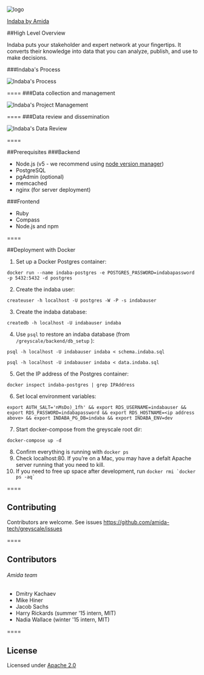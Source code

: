 ![logo](images/Indaba_logo.png)

[Indaba by Amida](indaba.amida-tech.com)

##High Level Overview

Indaba puts your stakeholder and expert network at your fingertips. It converts their knowledge into data that you can analyze, publish, and use to make decisions.

###Indaba's Process

![Indaba's Process](images/Indaba_process.png)

====
###Data collection and management

![Indaba's Project Management](images/Indaba_PM.png)

====
###Data review and dissemination

![Indaba's Data Review](images/Indaba_review.png)

====

##Prerequisites
###Backend
- Node.js (v5 - we recommend using [node version manager](https://github.com/creationix/nvm))
- PostgreSQL
- pgAdmin (optional)
- memcached
- nginx (for server deployment)

###Frontend
- Ruby
- Compass
- Node.js and npm

====

##Deployment with Docker

1. Set up a Docker Postgres container:

`docker run --name indaba-postgres -e POSTGRES_PASSWORD=indabapassword -p 5432:5432 -d postgres` 

2. Create the indaba user:

`createuser -h localhost -U postgres -W -P -s indabauser` 

3. Create the indaba database:

`createdb -h localhost -U indabauser indaba` 

4. Use `psql` to restore an indaba database (from `/greyscale/backend/db_setup` ):

`psql -h localhost -U indabauser indaba < schema.indaba.sql` 

`psql -h localhost -U indabauser indaba < data.indaba.sql` 

5. Get the IP address of the Postgres container: 

`docker inspect indaba-postgres | grep IPAddress` 

6. Set local environment variables: 

`export AUTH_SALT='nMsDo)_1fh' && export RDS_USERNAME=indabauser && export RDS_PASSWORD=indabapassword && export RDS_HOSTNAME=<ip address above> && export INDABA_PG_DB=indaba && export INDABA_ENV=dev` 

7. Start docker-compose from the greyscale root dir: 

`docker-compose up -d` 

8. Confirm everything is running with `docker ps`
9. Check localhost:80. If you’re on a Mac, you may have a defalt Apache server running that you need to kill.
10. If you need to free up space after development, run ``docker rmi `docker ps -aq` `` 

====

## Contributing

Contributors are welcome. See issues https://github.com/amida-tech/greyscale/issues

====

## Contributors

###### Amida team

- Dmitry Kachaev
- Mike Hiner
- Jacob Sachs
- Harry Rickards (summer '15 intern, MIT)
- Nadia Wallace (winter '15 intern, MIT)

====
## License

Licensed under [Apache 2.0](./LICENSE)